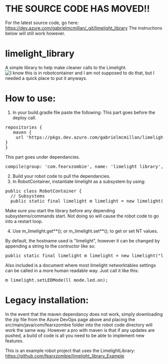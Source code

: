 # THE SOURCE CODE HAS MOVED!! 
For the latest source code, go here: https://dev.azure.com/gabrielmcmillan/_git/limelight_library
The instructions below will still work however.

# limelight_library
A simple library to help make cleaner calls to the Limelight.<br/>
![I know this is in robotcontainer and I am not supposed to do that, but I needed a quick place to put it anyways.](ex.gif)

# How to use:
1. In your build.gradle file paste the following:
This part goes before the deploy call.
<pre>
repositories {
   maven {
    url 'https://pkgs.dev.azure.com/gabrielmcmillan/limelight_library/_packaging/limelight_library_maven/maven/v1'
}
}
</pre>
This part goes under dependancies.
<pre>
compile(group: 'com.fearxzombie', name: 'limelight_library', version: 'unspecified')
</pre>
2. Build your robot code to pull the dependancies.
3. In RobotContainer, instantiate limelight as a subsystem by using:
<pre>
public class RobotContainer {
  // Subsystems
  public static final limelight m_limelight = new limelight();
</pre>
Make sure you start the library before any depending subsystems/commands start. 
Not doing so will cause the robot code to go into a restart loop.

4. Use m_limelight.get**(); or m_limelight.set**(); to get or set NT values.

By default, the hostname used is "limelight", however it can be changed by appending a string to the contructor like so:
<pre>
public static final limelight m_limelight = new limelight("limelight-one");
</pre>


Also included is a document where most limelight networktables settings can be called in a more human readable way. Just call it like this:
<pre>
m_limelight.setLEDMode(ll_mode.led.on);
</pre>

# Legacy installation:
In the event that the maven dependancy does not work, simply downloading the zip file from the Azure DevOps page above and placing the src/main/java/com/fearxzombie
folder into the robot code directory will work the same way. However a pro with maven is that if any updates are pushed, a build of code is all you need to be able
to implement new features.


This is an example robot project that uses the LimelightLibrary: https://github.com/fearxzombie/limelight_library_Example
